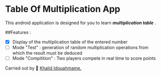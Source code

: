 # Table Of Multiplication App
This android application is designed for you to learn **_multiplication table_** . 

##Features :

- [x] Display of the multiplication table of the entered number
- [ ] Mode "Test" : generation of random multiplication operations from which the result must be deduced
- [ ] Mode "Compitition" : Two players compete in real time to score points

Carried out by :link: [Khalid Idouahmame.](https://github.com/KhalidIdouahman)

